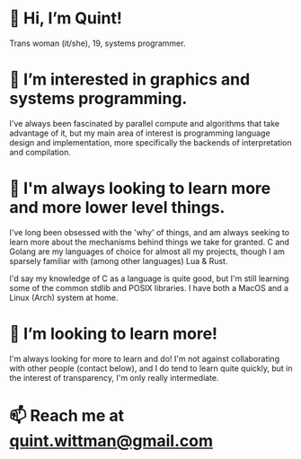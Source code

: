 # 👋 Hi, I’m Quint!

Trans woman (it/she), 19, systems programmer.
  
# 👀 I’m interested in graphics and systems programming.

I've always been fascinated by parallel compute and algorithms that take advantage of it, but my main area of interest is programming language design and implementation, more specifically the backends of interpretation and compilation.

# 🌱 I'm always looking to learn more and more lower level things.

I've long been obsessed with the 'why' of things, and am always seeking to learn more about the mechanisms behind things we take for granted. C and Golang are my languages of choice for almost all my projects, though I am sparsely familiar with (among other languages) Lua & Rust. 

I'd say my knowledge of C as a language is quite good, but I'm still learning some of the common stdlib and POSIX libraries. I have both a MacOS and a Linux (Arch) system at home. 

# 💞️ I’m looking to learn more!

I'm always looking for more to learn and do! I'm not against collaborating with other people (contact below), and I do tend to learn quite quickly, but in the interest of transparency, I'm only really intermediate.
  
# 📫 Reach me at quint.wittman@gmail.com
  

<!---
Quint2597/Quint2597 is a ✨ special ✨ repository because its `README.md` (this file) appears on your GitHub profile.
You can click the Preview link to take a look at your changes.
--->
